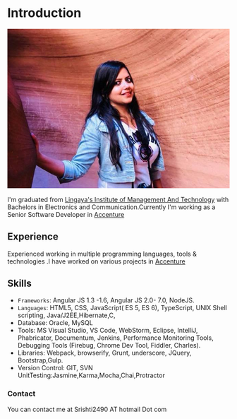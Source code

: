# Introduction
![image](srishti1.jpg)

I'm graduated from [Lingaya's Institute of Management And Technology](http://www.limat.org/) with Bachelors in Electronics and Communication.Currently I'm working as a Senior Software Developer in [Accenture](https://www.accenture.com/us-en/about/company/united-states)

## Experience

Experienced working in multiple programming languages, tools & technologies .I have worked on various projects in [Accenture](https://www.accenture.com/us-en/about/company/united-states)

## Skills
- `Frameworks`: Angular JS 1.3 -1.6, Angular JS 2.0- 7.0, NodeJS.
- `Languages`: HTML5, CSS, JavaScript( ES 5, ES 6), TypeScript, UNIX Shell scripting, Java/J2EE,Hibernate,C, 
- Database: Oracle, MySQL 
- Tools: MS Visual Studio, VS Code, WebStorm, Eclipse, IntelliJ, Phabricator, Documentum, Jenkins, Performance Monitoring   Tools, Debugging Tools (Firebug, Chrome Dev Tool, Fiddler, Charles).
- Libraries: Webpack, browserify, Grunt, underscore, JQuery, Bootstrap,Gulp.
- Version Control: GIT, SVN UnitTesting:Jasmine,Karma,Mocha,Chai,Protractor

### Contact

You can contact me at Srishti2490 AT hotmail Dot com

